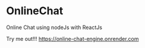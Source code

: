 # OnlineChat
 Online Chat using nodeJs with ReactJs


Try me out!!!
https://online-chat-engine.onrender.com
